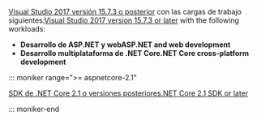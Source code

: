 <span data-ttu-id="45ffe-101">[Visual Studio 2017 versión 15.7.3 o posterior](https://visualstudio.microsoft.com/downloads/) con las cargas de trabajo siguientes:</span><span class="sxs-lookup"><span data-stu-id="45ffe-101">[Visual Studio 2017 version 15.7.3 or later](https://visualstudio.microsoft.com/downloads/) with the following workloads:</span></span>

* <span data-ttu-id="45ffe-102">**Desarrollo de ASP.NET y web**</span><span class="sxs-lookup"><span data-stu-id="45ffe-102">**ASP.NET and web development**</span></span>
* <span data-ttu-id="45ffe-103">**Desarrollo multiplataforma de .NET Core**</span><span class="sxs-lookup"><span data-stu-id="45ffe-103">**.NET Core cross-platform development**</span></span>

::: moniker range=">= aspnetcore-2.1"

[<span data-ttu-id="45ffe-104">SDK de .NET Core 2.1 o versiones posteriores</span><span class="sxs-lookup"><span data-stu-id="45ffe-104">.NET Core 2.1 SDK or later</span></span>](https://www.microsoft.com/net/download/windows)

::: moniker-end
